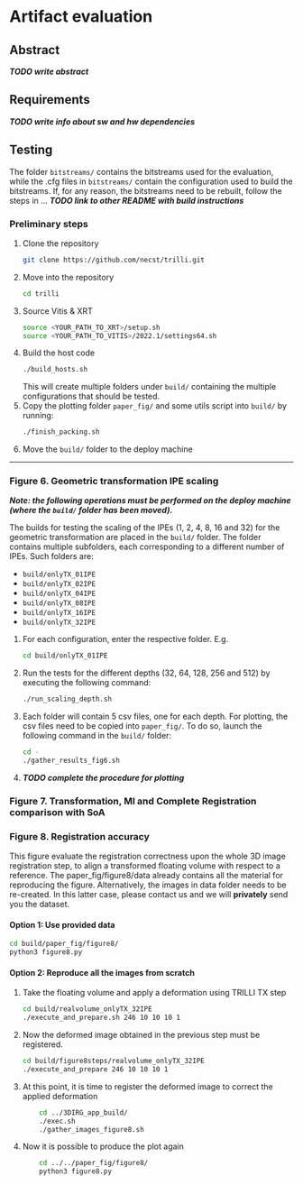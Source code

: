 # Artifact evaluation

## Abstract

***TODO write abstract***

## Requirements

***TODO write info about sw and hw dependencies***

## Testing

The folder `bitstreams/` contains the bitstreams used for the evaluation, while the .cfg files in `bitstreams/` contain the configuration used to build the bitstreams. If, for any reason, the bitstreams need to be rebuilt, follow the steps in ... ***TODO link to other README with build instructions***

### Preliminary steps
1. Clone the repository
    ```bash
    git clone https://github.com/necst/trilli.git
    ```
2. Move into the repository
    ```bash
    cd trilli
    ```
3. Source Vitis & XRT
    ```bash
    source <YOUR_PATH_TO_XRT>/setup.sh
    source <YOUR_PATH_TO_VITIS>/2022.1/settings64.sh
    ```
4. Build the host code
    ```bash
    ./build_hosts.sh
    ```
    This will create multiple folders under `build/` containing the multiple configurations that should be tested.
5. Copy the plotting folder `paper_fig/` and some utils script into `build/` by running:
    ```bash
    ./finish_packing.sh
    ```
6. Move the `build/` folder to the deploy machine

---

### Figure 6. Geometric transformation IPE scaling
***Note: the following operations must be performed on the deploy machine (where the `build/` folder has been moved).***

The builds for testing the scaling of the IPEs (1, 2, 4, 8, 16 and 32) for the geometric transformation are placed in the `build/` folder. The folder contains multiple subfolders, each corresponding to a different number of IPEs. Such folders are:
- `build/onlyTX_01IPE`
- `build/onlyTX_02IPE`
- `build/onlyTX_04IPE`
- `build/onlyTX_08IPE`
- `build/onlyTX_16IPE`
- `build/onlyTX_32IPE`

1. For each configuration, enter the respective folder. E.g.
    ```bash
    cd build/onlyTX_01IPE
    ```
2. Run the tests for the different depths (32, 64, 128, 256 and 512) by executing the following command:
    ```bash
    ./run_scaling_depth.sh
    ```
3. Each folder will contain 5 csv files, one for each depth. For plotting, the csv files need to be copied into `paper_fig/`. To do so, launch the following command in the `build/` folder:
    ```bash
    cd -
    ./gather_results_fig6.sh
    ```
4. ***TODO complete the procedure for plotting***

### Figure 7. Transformation, MI and Complete Registration comparison with SoA

### Figure 8. Registration accuracy

This figure evaluate the registration correctness upon the whole 3D image registration step, to align a transformed floating volume with respect to a reference. The paper_fig/figure8/data already contains all the material for reproducing the figure. Alternatively, the images in data folder needs to be re-created. In this latter case, please contact us and we will **privately** send you the dataset.

#### Option 1: Use provided data

```bash
cd build/paper_fig/figure8/
python3 figure8.py
```
#### Option 2: Reproduce all the images from scratch

1. Take the floating volume and apply a deformation using TRILLI TX step
    ```bash
    cd build/realvolume_onlyTX_32IPE
    ./execute_and_prepare.sh 246 10 10 10 1
    ```
2. Now the deformed image obtained in the previous step must be registered.
    ```bash
    cd build/figure8steps/realvolume_onlyTX_32IPE
    ./execute_and_prepare 246 10 10 10 1
    ```
3. At this point, it is time to register the deformed image to correct the applied deformation
    ```bash
        cd ../3DIRG_app_build/
        ./exec.sh
        ./gather_images_figure8.sh
    ```
4. Now it is possible to produce the plot again
    ```bash
        cd ../../paper_fig/figure8/
        python3 figure8.py
    ```